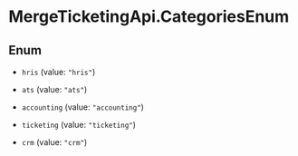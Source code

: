 # MergeTicketingApi.CategoriesEnum

## Enum


* `hris` (value: `"hris"`)

* `ats` (value: `"ats"`)

* `accounting` (value: `"accounting"`)

* `ticketing` (value: `"ticketing"`)

* `crm` (value: `"crm"`)


